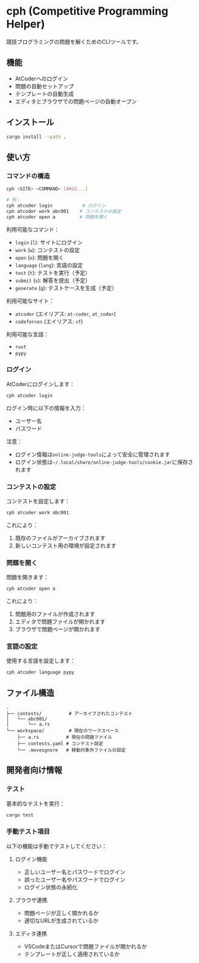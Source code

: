 # cph (Competitive Programming Helper)

競技プログラミングの問題を解くためのCLIツールです。

## 機能

- AtCoderへのログイン
- 問題の自動セットアップ
- テンプレートの自動生成
- エディタとブラウザでの問題ページの自動オープン

## インストール

```bash
cargo install --path .
```

## 使い方

### コマンドの構造

```bash
cph <SITE> <COMMAND> [ARGS...]

# 例：
cph atcoder login           # ログイン
cph atcoder work abc001    # コンテストの設定
cph atcoder open a         # 問題を開く
```

利用可能なコマンド：
- `login` (`l`): サイトにログイン
- `work` (`w`): コンテストの設定
- `open` (`o`): 問題を開く
- `language` (`lang`): 言語の設定
- `test` (`t`): テストを実行（予定）
- `submit` (`s`): 解答を提出（予定）
- `generate` (`g`): テストケースを生成（予定）

利用可能なサイト：
- `atcoder` (エイリアス: `at-coder`, `at_coder`)
- `codeforces` (エイリアス: `cf`)

利用可能な言語：
- `rust`
- `pypy`

### ログイン

AtCoderにログインします：

```bash
cph atcoder login
```

ログイン時に以下の情報を入力：
- ユーザー名
- パスワード

注意：
- ログイン情報は`online-judge-tools`によって安全に管理されます
- ログイン状態は`~/.local/share/online-judge-tools/cookie.jar`に保存されます

### コンテストの設定

コンテストを設定します：

```bash
cph atcoder work abc001
```

これにより：
1. 既存のファイルがアーカイブされます
2. 新しいコンテスト用の環境が設定されます

### 問題を開く

問題を開きます：

```bash
cph atcoder open a
```

これにより：
1. 問題用のファイルが作成されます
2. エディタで問題ファイルが開かれます
3. ブラウザで問題ページが開かれます

### 言語の設定

使用する言語を設定します：

```bash
cph atcoder language pypy
```

## ファイル構造

```
.
├── contests/          # アーカイブされたコンテスト
│   └── abc001/
│       └── a.rs
└── workspace/         # 現在のワークスペース
    ├── a.rs          # 現在の問題ファイル
    ├── contests.yaml # コンテスト設定
    └── .moveignore   # 移動対象外ファイルの設定
```

## 開発者向け情報

### テスト

基本的なテストを実行：

```bash
cargo test
```

### 手動テスト項目

以下の機能は手動でテストしてください：

1. ログイン機能
   - 正しいユーザー名とパスワードでログイン
   - 誤ったユーザー名やパスワードでログイン
   - ログイン状態の永続化

2. ブラウザ連携
   - 問題ページが正しく開かれるか
   - 適切なURLが生成されているか

3. エディタ連携
   - VSCodeまたはCursorで問題ファイルが開かれるか
   - テンプレートが正しく適用されているか 
